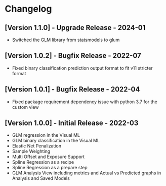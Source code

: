 # Changelog

## [Version 1.1.0] - Upgrade Release - 2024-01

* Switched the GLM library from statsmodels to glum

## [Version 1.0.2] - Bugfix Release - 2022-07

* Fixed binary classification prediction output format to fit v11 stricter format

## [Version 1.0.1] - Bugfix Release - 2022-04

* Fixed package requirement dependency issue with python 3.7 for the custom view

## [Version 1.0.0] - Initial Release - 2022-03

* GLM regression in the Visual ML
* GLM binary classification in the Visual ML
* Elastic Net Penalization
* Sample Weighting
* Multi Offset and Exposure Support
* Spline Regression as a recipe
* Spline Regression as a prepare step
* GLM Analysis View including metrics and Actual vs Predicted graphs in Analysis and Saved Models